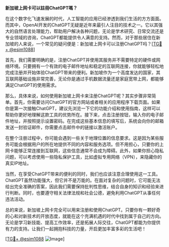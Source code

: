 **新加坡上网卡可以註冊ChatGPT嗎？**

在这个数字化飞速发展的时代，人工智能的应用已经渗透到我们生活的方方面面。而其中，OpenAI开发的ChatGPT无疑是近年来最引人注目的技术之一。它以其强大的自然语言处理能力，帮助用户解决各种问题，无论是学术研究、日常交流还是专业领域的咨询，ChatGPT都能提供令人满意的支持。然而，对于那些居住在新加坡的人来说，一个常见的疑问便是：新加坡上网卡可以注册ChatGPT吗？[[TG💪+ @esim1088](https://t.me/s/esim1088)]

首先，我们需要明确的是，注册ChatGPT并使用其服务并不需要特定的硬件或网络环境。只要拥有一个有效的电子邮件地址和稳定的互联网连接，你就能够轻松地完成注册并开始体验ChatGPT带来的便利。新加坡作为一个高度发达的国家，其互联网基础设施非常完善，无论你是通过手机数据流量还是家庭宽带上网，都能够满足ChatGPT的使用需求。

那么，具体来说，如何使用新加坡上网卡来注册ChatGPT呢？其实步骤非常简单。首先，你需要访问ChatGPT的官方网站或者相关的应用程序下载页面。如果你是第一次接触ChatGPT，建议先浏览一下它的功能介绍和使用指南，这样可以帮助你更好地理解这款工具的优势所在。接下来，点击注册按钮，输入你的电子邮件地址，并按照提示设置密码。在完成这些基本信息的填写后，系统会向你的邮箱发送一封验证邮件，你需要点击邮件中的链接以激活账户。

在整个注册过程中，你可能会遇到一些关于地理位置的信息要求。这是因为某些服务可能会根据用户的所在地提供不同的内容和服务选项。但不用担心，只要你的上网卡能够正常连接到互联网，这些信息通常不会成为障碍。此外，如果你担心隐私问题，可以考虑使用一些隐私保护工具，比如虚拟专用网络（VPN），来隐藏你的真实IP地址。

当然，在享受ChatGPT带来的便利的同时，我们也应该注意合理使用这一工具。ChatGPT虽然功能强大，但它并不是万能的。在面对复杂的问题时，它可能无法给出完全准确的答案，因此我们需要保持批判性思维，结合自身的知识和经验来进行判断。同时，也要遵守相关法律法规和社会公德，避免利用ChatGPT从事任何违法活动。

总的来说，新加坡上网卡完全可以用来注册和使用ChatGPT。只要你有一颗好奇的心和对新技术的开放态度，就能在这个充满机遇的时代中找到属于自己的方向。无论是学习新技能、提高工作效率，还是拓展人际交往，ChatGPT都能为你提供有力的支持。让我们一起拥抱科技的力量，开启更加丰富多彩的生活吧！

[[TG💪+ @esim1088](https://t.me/s/esim1088) ![Image](https://i.postimg.cc/4NQfJmqS/Snipaste-2025-05-13-00-14-12.png)]
